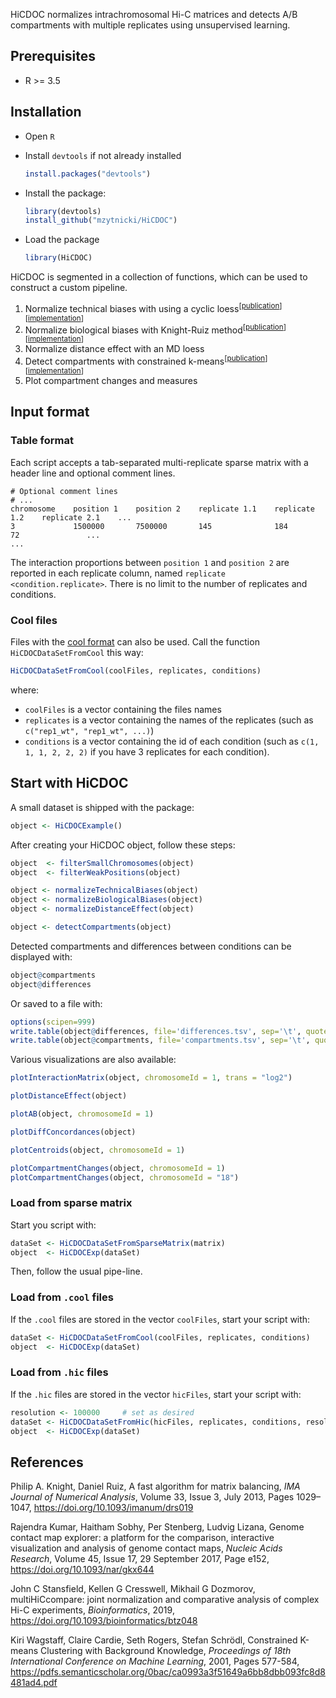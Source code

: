 HiCDOC normalizes intrachromosomal Hi-C matrices and detects A/B compartments
with multiple replicates using unsupervised learning.

## Prerequisites

- R >= 3.5

## Installation

- Open `R`
- Install `devtools` if not already installed

    ```R
    install.packages("devtools")
    ```

- Install the package:

    ```R
    library(devtools)
    install_github("mzytnicki/HiCDOC")
     ```

- Load the package

    ```R
    library(HiCDOC)
    ```


HiCDOC is segmented in a collection of functions, which can be used to construct a
custom pipeline.

1. Normalize technical biases with using a cyclic loess<sup>[[publication][multihiccompare-publication]][[implementation][cyclic-loess-implementation]]</sup>
2. Normalize biological biases with Knight-Ruiz method<sup>[[publication][knight-ruiz-publication]][[implementation][knight-ruiz-implementation]]</sup>
3. Normalize distance effect with an MD loess
4. Detect compartments with constrained k-means<sup>[[publication][constrained-k-means-publication]][[implementation][constrained-k-means-implementation]]</sup>
5. Plot compartment changes and measures

## Input format

### Table format

Each script accepts a tab-separated multi-replicate sparse matrix with a header
line and optional comment lines.

    # Optional comment lines
    # ...
    chromosome    position 1    position 2    replicate 1.1    replicate 1.2    replicate 2.1    ...
    3             1500000       7500000       145              184              72               ...
    ...

The interaction proportions between `position 1` and `position 2` are reported
in each replicate column, named `replicate <condition.replicate>`. There is no
limit to the number of replicates and conditions.

### Cool files

Files with the [cool format](https://github.com/mirnylab/cooler/) can also be used.
Call the function `HiCDOCDataSetFromCool` this way:

```R
HiCDOCDataSetFromCool(coolFiles, replicates, conditions)
```

where:

 - `coolFiles` is a vector containing the files names
 - `replicates` is a vector containing the names of the replicates (such as `c("rep1_wt", "rep1_wt", ...)`)
 - `conditions` is a vector containing the id of each condition (such as `c(1, 1, 1, 2, 2, 2)` if you have 3 replicates for each condition).


## Start with HiCDOC

A small dataset is shipped with the package:

```R
object <- HiCDOCExample()
```

After creating your HiCDOC object, follow these steps:

```R
object  <- filterSmallChromosomes(object)
object  <- filterWeakPositions(object)

object <- normalizeTechnicalBiases(object)
object <- normalizeBiologicalBiases(object)
object <- normalizeDistanceEffect(object)

object <- detectCompartments(object)
```

Detected compartments and differences between conditions can be displayed with:

```R
object@compartments
object@differences
```

Or saved to a file with:

```R
options(scipen=999)
write.table(object@differences, file='differences.tsv', sep='\t', quote=FALSE)
write.table(object@compartments, file='compartments.tsv', sep='\t', quote=FALSE)
```

Various visualizations are also available:

```R
plotInteractionMatrix(object, chromosomeId = 1, trans = "log2")

plotDistanceEffect(object)

plotAB(object, chromosomeId = 1)

plotDiffConcordances(object)

plotCentroids(object, chromosomeId = 1)

plotCompartmentChanges(object, chromosomeId = 1)
plotCompartmentChanges(object, chromosomeId = "18")
```

### Load from sparse matrix

Start you script with:
```R
dataSet <- HiCDOCDataSetFromSparseMatrix(matrix)
object  <- HiCDOCExp(dataSet)
```
Then, follow the usual pipe-line.


### Load from `.cool` files

If the `.cool` files are stored in the vector `coolFiles`, start your script
with:
```R
dataSet <- HiCDOCDataSetFromCool(coolFiles, replicates, conditions)
object  <- HiCDOCExp(dataSet)
```

### Load from `.hic` files

If the `.hic` files are stored in the vector `hicFiles`, start your script with:
```R
resolution <- 100000     # set as desired
dataSet <- HiCDOCDataSetFromHic(hicFiles, replicates, conditions, resolution)
object  <- HiCDOCExp(dataSet)
```

## References

Philip A. Knight, Daniel Ruiz, A fast algorithm for matrix balancing, _IMA
Journal of Numerical Analysis_, Volume 33, Issue 3, July 2013, Pages 1029–1047,
https://doi.org/10.1093/imanum/drs019

Rajendra Kumar, Haitham Sobhy, Per Stenberg, Ludvig Lizana, Genome contact map
explorer: a platform for the comparison, interactive visualization and analysis
of genome contact maps, _Nucleic Acids Research_, Volume 45, Issue 17, 29
September 2017, Page e152, https://doi.org/10.1093/nar/gkx644

John C Stansfield, Kellen G Cresswell, Mikhail G Dozmorov, multiHiCcompare:
joint normalization and comparative analysis of complex Hi-C experiments,
_Bioinformatics_, 2019, https://doi.org/10.1093/bioinformatics/btz048

Kiri Wagstaff, Claire Cardie, Seth Rogers, Stefan Schrödl, Constrained K-means
Clustering with Background Knowledge, _Proceedings of 18th International
Conference on Machine Learning_, 2001, Pages 577-584,
https://pdfs.semanticscholar.org/0bac/ca0993a3f51649a6bb8dbb093fc8d8481ad4.pdf

[multihiccompare-publication]: https://doi.org/10.1093/bioinformatics/btz048
[multihiccompare-installation]: https://bioconductor.org/packages/release/bioc/html/multiHiCcompare.html
[gcmapexplorer-publication]: https://doi.org/10.1093/nar/gkx644
[gcmapexplorer-installation]: https://gcmapexplorer.readthedocs.io/en/latest/install.html
[orca-installation]: https://github.com/plotly/orca#installation
[cyclic-loess-implementation]: https://bioconductor.org/packages/release/bioc/vignettes/multiHiCcompare/inst/doc/multiHiCcompare.html#cyclic-loess-normalization
[knight-ruiz-publication]: https://doi.org/10.1093/imanum/drs019
[knight-ruiz-implementation]: https://gcmapexplorer.readthedocs.io/en/latest/commands/normKR.html
[rnr-implementation]: https://scikit-learn.org/stable/modules/generated/sklearn.neighbors.RadiusNeighborsRegressor.html
[interaction-mean-implementation]: https://gcmapexplorer.readthedocs.io/en/latest/commands/normMCFS.html
[constrained-k-means-publication]: https://pdfs.semanticscholar.org/0bac/ca0993a3f51649a6bb8dbb093fc8d8481ad4.pdf
[constrained-k-means-implementation]: https://github.com/Behrouz-Babaki/COP-Kmeans
[silhouette-implementation]: https://scikit-learn.org/stable/modules/generated/sklearn.metrics.silhouette_samples.html

